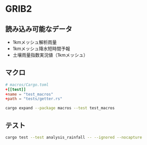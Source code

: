 # GRIB2

## 読み込み可能なデータ

* 1kmメッシュ解析雨量
* 1kmメッシュ降水短時間予報
* 土壌雨量指数実況値（1kmメッシュ）

## マクロ

```toml
# macros/Cargo.toml
+[[test]]
+name = "test_macros"
+path = "tests/getter.rs"
```

```sh
cargo expand --package macros --test test_macros
```

## テスト

```sh
cargo test --test analysis_rainfall -- --ignored --nocapture
```
